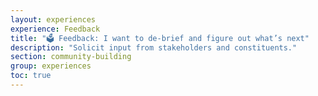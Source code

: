 ```yaml
---
layout: experiences
experience: Feedback
title: "🗳 Feedback: I want to de-brief and figure out what’s next"
description: "Solicit input from stakeholders and constituents."
section: community-building
group: experiences
toc: true
---
```

